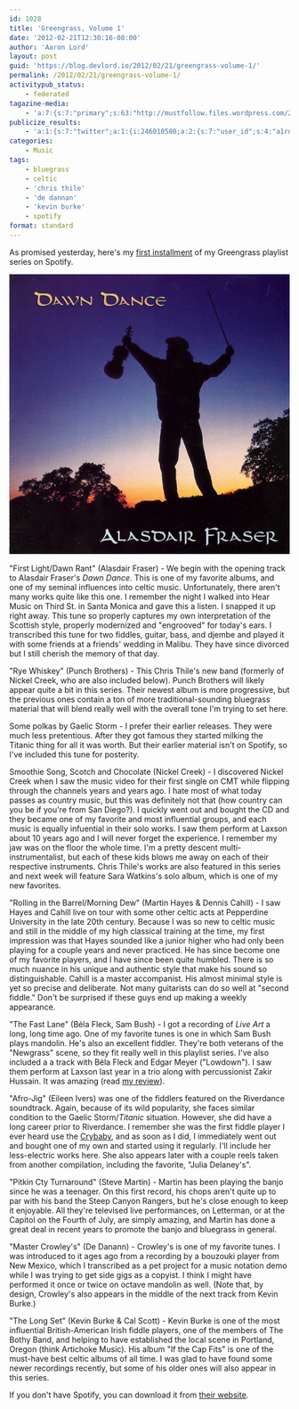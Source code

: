 ```yaml
---
id: 1028
title: 'Greengrass, Volume 1'
date: '2012-02-21T12:30:16-08:00'
author: 'Aaron Lord'
layout: post
guid: 'https://blog.devlord.io/2012/02/21/greengrass-volume-1/'
permalink: /2012/02/21/greengrass-volume-1/
activitypub_status:
    - federated
tagazine-media:
    - 'a:7:{s:7:"primary";s:63:"http://mustfollow.files.wordpress.com/2012/02/dawndancedo71.jpg";s:6:"images";a:1:{s:63:"http://mustfollow.files.wordpress.com/2012/02/dawndancedo71.jpg";a:6:{s:8:"file_url";s:63:"http://mustfollow.files.wordpress.com/2012/02/dawndancedo71.jpg";s:5:"width";s:3:"584";s:6:"height";s:3:"582";s:4:"type";s:5:"image";s:4:"area";s:6:"339888";s:9:"file_path";s:0:"";}}s:6:"videos";a:0:{}s:11:"image_count";s:1:"1";s:6:"author";s:8:"28099389";s:7:"blog_id";s:8:"28571045";s:9:"mod_stamp";s:19:"2012-02-22 04:48:00";}'
publicize_results:
    - 'a:1:{s:7:"twitter";a:1:{i:246010580;a:2:{s:7:"user_id";s:4:"a1rd";s:7:"post_id";s:18:"172180844910354432";}}}'
categories:
    - Music
tags:
    - bluegrass
    - celtic
    - 'chris thile'
    - 'de dannan'
    - 'kevin burke'
    - spotify
format: standard
---
```


As promised yesterday, here's my <a title="Greengrass, Vol. 1" href="http://open.spotify.com/user/1217402077/playlist/6dT3cQ9gQDknyXHuZPYMti">first installment</a> of my Greengrass playlist series on Spotify.

<a href="/assets/img/2012/02/dawndancedo71.jpg"><img class="size-full wp-image" src="/assets/img/2012/02/dawndancedo71.jpg?w=574" alt="Image" /></a>

"First Light/Dawn Rant" (Alasdair Fraser) - We begin with the opening track to Alasdair Fraser's <em>Dawn Dance</em>. This is one of my favorite albums, and one of my seminal influences into celtic music. Unfortunately, there aren't many works quite like this one. I remember the night I walked into Hear Music on Third St. in Santa Monica and gave this a listen. I snapped it up right away. This tune so properly captures my own interpretation of the Scottish style, properly modernized and "engrooved" for today's ears. I transcribed this tune for two fiddles, guitar, bass, and djembe and played it with some friends at a friends' wedding in Malibu. They have since divorced but I still cherish the memory of that day.

"Rye Whiskey" (Punch Brothers) - This Chris Thile's new band (formerly of Nickel Creek, who are also included below). Punch Brothers will likely appear quite a bit in this series. Their newest album is more progressive, but the previous ones contain a ton of more traditional-sounding bluegrass material that will blend really well with the overall tone I'm trying to set here.

Some polkas by Gaelic Storm - I prefer their earlier releases. They were much less pretentious. After they got famous they started milking the Titanic thing for all it was worth. But their earlier material isn't on Spotify, so I've included this tune for posterity.

Smoothie Song, Scotch and Chocolate (Nickel Creek) - I discovered Nickel Creek when I saw the music video for their first single on CMT while flipping through the channels years and years ago. I hate most of what today passes as country music, but this was definitely not that (how country can you be if you're from San Diego?). I quickly went out and bought the CD and they became one of my favorite and most influential groups, and each music is equally infuential in their solo works. I saw them perform at Laxson about 10 years ago and I will never forget the experience. I remember my jaw was on the floor the whole time. I'm a pretty descent multi-instrumentalist, but each of these kids blows me away on each of their respective instruments. Chris Thile's works are also featured in this series and next week will feature Sara Watkins's solo album, which is one of my new favorites.

"Rolling in the Barrel/Morning Dew" (Martin Hayes &amp; Dennis Cahill) - I saw Hayes and Cahill live on tour with some other celtic acts at Pepperdine University in the late 20th century. Because I was so new to celtic music and still in the middle of my high classical training at the time, my first impression was that Hayes sounded like a junior higher who had only been playing for a couple years and never practiced. He has since become one of my favorite players, and I have since been quite humbled. There is so much nuance in his unique and authentic style that make his sound so distinguishable. Cahill is a master accompanist. His almost minimal style is yet so precise and deliberate. Not many guitarists can do so well at "second fiddle." Don't be surprised if these guys end up making a weekly appearance.

"The Fast Lane" (Béla Fleck, Sam Bush) - I got a recording of <em>Live Art</em> a long, long time ago. One of my favorite tunes is one in which Sam Bush plays mandolin. He's also an excellent fiddler. They're both veterans of the "Newgrass" scene, so they fit really well in this playlist series. I've also included a a track with Béla Fleck and Edgar Meyer ("Lowdown"). I saw them perform at Laxson last year in a trio along with percussionist Zakir Hussain. It was amazing (read <a href="/2011/04/14/bela-fleck-edgar-meyer-zakir-hussain/">my review</a>).

"Afro-Jig" (Eileen Ivers) was one of the fiddlers featured on the Riverdance soundtrack. Again, because of its wild popularity, she faces similar condition to the Gaelic Storm/<em>Titanic</em> situation. However, she did have a long career prior to Riverdance. I remember she was the first fiddle player I ever heard use the <a href="http://www.musiciansfriend.com/guitars/dunlop-original-crybaby-wah-pedal/151000000000000?src=3WWRWXGB&amp;ZYXSEM=0">Crybaby</a>, and as soon as I did, I immediately went out and bought one of my own and started using it regularly. I'll include her less-electric works here. She also appears later with a couple reels taken from another compilation, including the favorite, "Julia Delaney's".

"Pitkin Cty Turnaround" (Steve Martin) - Martin has been playing the banjo since he was a teenager. On this first record, his chops aren't quite up to par with his band the Steep Canyon Rangers, but he's close enough to keep it enjoyable. All they're televised live performances, on Letterman, or at the Capitol on the Fourth of July, are simply amazing, and Martin has done a great deal in recent years to promote the banjo and bluegrass in general.

"Master Crowley's" (De Danann) - Crowley's is one of my favorite tunes. I was introduced to it ages ago from a recording by a bouzouki player from New Mexico, which I transcribed as a pet project for a music notation demo while I was trying to get side gigs as a copyist. I think I might have performed it once or twice on octave mandolin as well. (Note that, by design, Crowley's also appears in the middle of the next track from Kevin Burke.)

"The Long Set" (Kevin Burke &amp; Cal Scott) - Kevin Burke is one of the most influential British-American Irish fiddle players, one of the members of The Bothy Band, and helping to have established the local scene in Portland, Oregon (think Artichoke Music). His album "If the Cap Fits" is one of the must-have best celtic albums of all time. I was glad to have found some newer recordings recently, but some of his older ones will also appear in this series.

If you don't have Spotify, you can download it from <a href="http://www.spotify.com" target="_blank" rel="noopener">their website</a>.